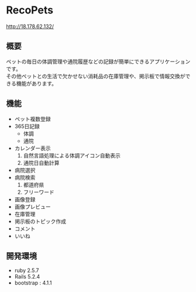 # RecoPets

<http://18.178.62.132/>

## 概要
ペットの毎日の体調管理や通院履歴などの記録が簡単にできるアプリケーションです。  
その他ペットとの生活で欠かせない消耗品の在庫管理や、掲示板で情報交換ができる機能があります。

## 機能
- ペット複数登録
- 365日記録
  * 体調
  * 通院
- カレンダー表示
  1. 自然言語処理による体調アイコン自動表示
  1. 通院日自動計算
- 病院選択
- 病院検索
  1. 都道府県
  1. フリーワード
- 画像登録
- 画像プレビュー
- 在庫管理
- 掲示板のトピック作成
- コメント
- いいね

## 開発環境
- ruby 2.5.7
- Rails 5.2.4
- bootstrap : 4.1.1
